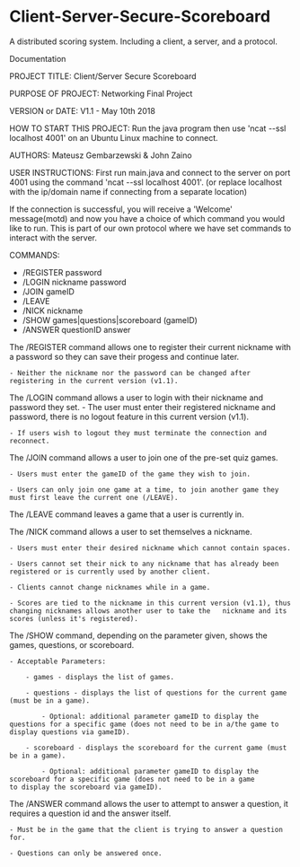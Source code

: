 # Client-Server-Secure-Scoreboard
A distributed scoring system. Including a client, a server, and a protocol.


Documentation

PROJECT TITLE: Client/Server Secure Scoreboard

PURPOSE OF PROJECT: Networking Final Project

VERSION or DATE: V1.1 - May 10th 2018

HOW TO START THIS PROJECT: Run the java program then use 'ncat --ssl localhost 4001' on an Ubuntu Linux machine to connect.

AUTHORS: Mateusz Gembarzewski & John Zaino

USER INSTRUCTIONS:
First run main.java and connect to the server on port 4001 using the command 'ncat --ssl localhost 4001'. 
(or replace localhost with the ip/domain name if connecting from a separate location)

If the connection is successful, you will receive a 'Welcome' message(motd) and now you have a choice of which command you
would like to run. This is part of our own protocol where we have set commands to interact with the server.

COMMANDS:

* /REGISTER password
* /LOGIN nickname password
* /JOIN gameID
* /LEAVE
* /NICK nickname
* /SHOW games|questions|scoreboard (gameID)
* /ANSWER questionID answer

The /REGISTER command allows one to register their current nickname with a password so they can save their progess and continue later.

    - Neither the nickname nor the password can be changed after registering in the current version (v1.1).
    
    
The /LOGIN command allows a user to login with their nickname and password they set.
    - The user must enter their registered nickname and password, there is no logout feature in this current version (v1.1).
    
    - If users wish to logout they must terminate the connection and reconnect.

The /JOIN command allows a user to join one of the pre-set quiz games.

    - Users must enter the gameID of the game they wish to join.
    
    - Users can only join one game at a time, to join another game they must first leave the current one (/LEAVE).

The /LEAVE command leaves a game that a user is currently in.

The /NICK command allows a user to set themselves a nickname.

    - Users must enter their desired nickname which cannot contain spaces.
    
    - Users cannot set their nick to any nickname that has already been registered or is currently used by another client.
    
    - Clients cannot change nicknames while in a game.
    
    - Scores are tied to the nickname in this current version (v1.1), thus changing nicknames allows another user to take the   nickname and its scores (unless it's registered).
    
The /SHOW command, depending on the parameter given, shows the games, questions, or scoreboard.

    - Acceptable Parameters:
    
        - games - displays the list of games.
        
        - questions - displays the list of questions for the current game (must be in a game).
        
            - Optional: additional parameter gameID to display the questions for a specific game (does not need to be in a/the game to display questions via gameID).
            
        - scoreboard - displays the scoreboard for the current game (must be in a game).
        
            - Optional: additional parameter gameID to display the scoreboard for a specific game (does not need to be in a game                                to display the scoreboard via gameID).
            
The /ANSWER command allows the user to attempt to answer a question, it requires a question id and the answer itself.

    - Must be in the game that the client is trying to answer a question for.
    
    - Questions can only be answered once.
